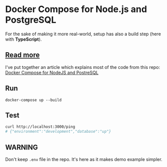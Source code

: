 # Docker Compose for Node.js and PostgreSQL

For the sake of making it more real-world, setup has also a build step (here with **TypeScript**).

## [Read more](https://michalzalecki.com/docker-compose-for-nodejs-and-postresql/)

I've put together an article which explains most of the code from this repo: [Docker Compose for NodeJS and PostreSQL](https://michalzalecki.com/docker-compose-for-nodejs-and-postresql/)

## Run

    docker-compose up --build

## Test

```sh
curl http://localhost:3000/ping
# {"environment":"development","database":"up"}
```

## WARNING

Don't keep `.env` file in the repo. It's here as it makes demo example simpler.
